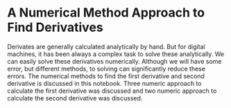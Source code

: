 # A Numerical Method Approach to Find Derivatives

Derivates are generally calculated analytically by hand. But for digital machines, it has been always a complex task to solve these analytically. We can easily solve these derivatives numerically. Although we will have some error, but different methods, to solving can significantly reduce these errors. The numerical methods to find the first derivative and second derivative is discussed in this notebook. Three numeric approach to calculate the first derivative was discussed and two numeric approach to calculate the second derivative was discussed. 
